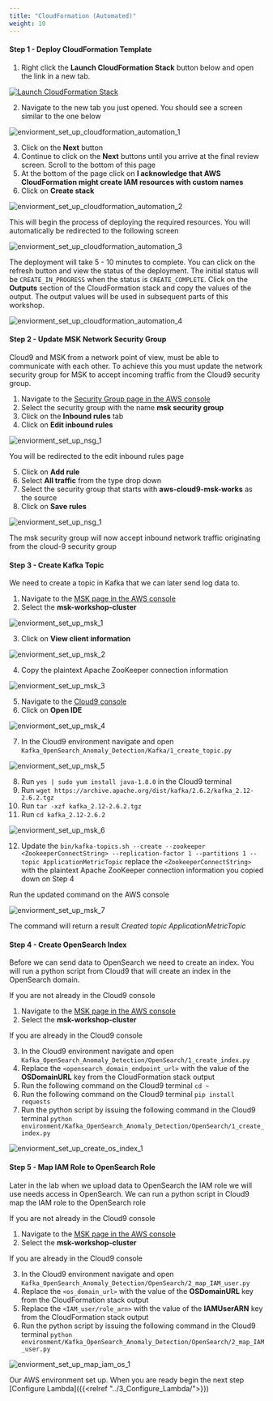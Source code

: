 ```yaml
---
title: "CloudFormation (Automated)"
weight: 10
---
```


#### Step 1 - Deploy CloudFormation Template

1. Right click the **Launch CloudFormation Stack** button below and open the link in a new tab. 

[![Launch CloudFormation Stack](https://sharkech-public.s3.amazonaws.com/misc-public/cloudformation-launch-stack.png)](https://console.aws.amazon.com/cloudformation/home#/stacks/new?stackName=msk-lambda-opensearch&templateURL=https://sharkech-public.s3.amazonaws.com/misc-public/msk_lambda_opensearch.yaml)

2. Navigate to the new tab you just opened. You should see a screen similar to the one below

![enviorment_set_up_cloudformation_automation_1](/images/anomaly-detection-w-msk/enviorment_set_up_cloudformation_automation_1.png)

3. Click on the **Next** button
4. Continue to click on the **Next** buttons until you arrive at the final review screen. Scroll to the bottom of this page
5. At the bottom of the page click on **I acknowledge that AWS CloudFormation might create IAM resources with custom names**
6. Click on **Create stack**

![enviorment_set_up_cloudformation_automation_2](/images/open-search-fluentd/enviorment_set_up_cloudformation_automation_2.png)

This will begin the process of deploying the required resources. You will automatically be redirected to the following screen

![enviorment_set_up_cloudformation_automation_3](/images/anomaly-detection-w-msk/enviorment_set_up_cloudformation_automation_2.png)

The deployment will take 5 - 10 minutes to complete. You can click on the refresh button and view the status of the deployment. The initial status will be ```CREATE_IN_PROGRESS``` when the status is ```CREATE_COMPLETE```. Click on the **Outputs** section of the CloudFormation stack and copy the values of the output. The output values will be used in subsequent parts of this workshop.

![enviorment_set_up_cloudformation_automation_4](/images/anomaly-detection-w-msk/enviorment_set_up_cloudformation_automation_4.png)

#### Step 2 - Update MSK Network Security Group

Cloud9 and MSK from a network point of view, must be able to communicate with each other. To achieve this you must update the network security group for MSK to accept incoming traffic from the Cloud9 security group.

1. Navigate to the [Security Group page in the AWS console](https://us-east-1.console.aws.amazon.com/vpc/home?region=us-east-1#securityGroups:)
2. Select the security group with the name **msk security group**
3. Click on the **Inbound rules** tab
4. Click on **Edit inbound rules**

![enviorment_set_up_nsg_1](/images/anomaly-detection-w-msk/enviorment_set_up_nsg_1.png)

You will be redirected to the edit inbound rules page

5. Click on **Add rule**
6. Select **All traffic** from the type drop down
7. Select the security group that starts with **aws-cloud9-msk-works** as the source
8. Click on **Save rules**

![enviorment_set_up_nsg_1](/images/anomaly-detection-w-msk/enviorment_set_up_nsg_2.png)

The msk security group will now accept inbound network traffic originating from the cloud-9 security group

#### Step 3 - Create Kafka Topic

We need to create a topic in Kafka that we can later send log data to.

1. Navigate to the [MSK page in the AWS console](https://us-east-1.console.aws.amazon.com/msk/home)
2. Select the **msk-workshop-cluster**

![enviorment_set_up_msk_1](/images/anomaly-detection-w-msk/enviorment_set_up_msk_1.png)

3. Click on **View client information**

![enviorment_set_up_msk_2](/images/anomaly-detection-w-msk/enviorment_set_up_msk_2.png)

4. Copy the plaintext Apache ZooKeeper connection information

![enviorment_set_up_msk_3](/images/anomaly-detection-w-msk/enviorment_set_up_msk_3.png)

5. Navigate to the [Cloud9 console](https://us-east-1.console.aws.amazon.com/cloud9/home)
6. Click on **Open IDE**

![enviorment_set_up_msk_4](/images/anomaly-detection-w-msk/enviorment_set_up_msk_4.png)

7. In the Cloud9 environment navigate and open ```Kafka_OpenSearch_Anomaly_Detection/Kafka/1_create_topic.py``` 

![enviorment_set_up_msk_5](/images/anomaly-detection-w-msk/enviorment_set_up_msk_5.png)

8. Run ```yes | sudo yum install java-1.8.0``` in the Cloud9 terminal
9. Run ```wget https://archive.apache.org/dist/kafka/2.6.2/kafka_2.12-2.6.2.tgz```
10. Run ```tar -xzf kafka_2.12-2.6.2.tgz```
11. Run ```cd kafka_2.12-2.6.2```

![enviorment_set_up_msk_6](/images/anomaly-detection-w-msk/enviorment_set_up_msk_6.png)

12. Update the ```bin/kafka-topics.sh --create --zookeeper <ZookeeperConnectString> --replication-factor 1 --partitions 1 --topic ApplicationMetricTopic``` replace the ```<ZookeeperConnectString>``` with the plaintext Apache ZooKeeper connection information you copied down on Step 4

Run the updated command on the AWS console

![enviorment_set_up_msk_7](/images/anomaly-detection-w-msk/enviorment_set_up_msk_7.png)

The command will return a result *Created topic ApplicationMetricTopic*

#### Step 4 - Create OpenSearch Index

Before we can send data to OpenSearch we need to create an index. You will run a python script from Cloud9 that will create an index in the OpenSearch domain.

If you are not already in the Cloud9 console 

1. Navigate to the [MSK page in the AWS console](https://us-east-1.console.aws.amazon.com/msk/home)
2. Select the **msk-workshop-cluster**

If you are already in the Cloud9 console 

3. In the Cloud9 environment navigate and open ```Kafka_OpenSearch_Anomaly_Detection/OpenSearch/1_create_index.py``` 
4. Replace the ```<opensearch_domain_endpoint_url>``` with the value of the **OSDomainURL** key from the CloudFormation stack output
6. Run the following command on the Cloud9 terminal ```cd ~```
7. Run the following command on the Cloud9 terminal ```pip install requests```
8. Run the python script by issuing the following command in the Cloud9 terminal ```python environment/Kafka_OpenSearch_Anomaly_Detection/OpenSearch/1_create_index.py``` 

![enviorment_set_up_create_os_index_1](/images/anomaly-detection-w-msk/enviorment_set_up_create_os_index.png)

#### Step 5 - Map IAM Role to OpenSearch Role

Later in the lab when we upload data to OpenSearch the IAM role we will use needs access in OpenSearch. We can run a python script in Cloud9 map the IAM role to the OpenSearch role

If you are not already in the Cloud9 console 

1. Navigate to the [MSK page in the AWS console](https://us-east-1.console.aws.amazon.com/msk/home)
2. Select the **msk-workshop-cluster**

If you are already in the Cloud9 console 

3. In the Cloud9 environment navigate and open ```Kafka_OpenSearch_Anomaly_Detection/OpenSearch/2_map_IAM_user.py```
4. Replace the ```<os_domain_url>``` with the value of the **OSDomainURL** key from the CloudFormation stack output
5. Replace the ```<IAM_user/role_arn>``` with the value of the **IAMUserARN** key from the CloudFormation stack output
6. Run the python script by issuing the following command in the Cloud9 terminal ```python environment/Kafka_OpenSearch_Anomaly_Detection/OpenSearch/2_map_IAM_user.py```

![enviorment_set_up_map_iam_os_1](/images/anomaly-detection-w-msk/enviorment_set_up_map_iam_os_1.png)

Our AWS environment set up. When you are ready begin the next step [Configure Lambda]({{<relref "../3_Configure_Lambda/">}})
